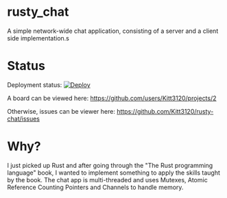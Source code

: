 # rusty_chat

A simple network-wide chat application, consisting of a server and a client side implementation.s

# Status

Deployment status: [![Deploy](https://github.com/Kitt3120/rusty-chat/actions/workflows/deploy.yml/badge.svg)](https://github.com/Kitt3120/rusty-chat/actions/workflows/deploy.yml)

A board can be viewed here: https://github.com/users/Kitt3120/projects/2

Otherwise, issues can be viewer here: https://github.com/Kitt3120/rusty-chat/issues

# Why?

I just picked up Rust and after going through the "The Rust programming language" book, I wanted to implement something to apply the skills taught by the book. The chat app is multi-threaded and uses Mutexes, Atomic Reference Counting Pointers and Channels to handle memory.
